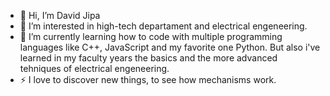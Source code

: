 - 👋 Hi, I’m David Jipa
- 👀 I’m interested in high-tech departament and electrical engeneering.
- 🌱 I’m currently learning how to code with multiple programming languages like C++, JavaScript and my favorite one Python. But also i've learned in my faculty years the basics and the more advanced tehniques of electrical engeneering.
- ⚡ I love to discover new things, to see how mechanisms work.
<!---
vexatu/vexatu is a ✨ special ✨ repository because its `README.md` (this file) appears on your GitHub profile.
You can click the Preview link to take a look at your changes.
--->
